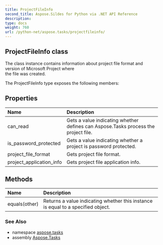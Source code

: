 ```yaml
---
title: ProjectFileInfo
second_title: Aspose.Sildes for Python via .NET API Reference
description: 
type: docs
weight: 760
url: /python-net/aspose.tasks/projectfileinfo/
---
```


## ProjectFileInfo class

The class instance contains information about project file format and version of Microsoft Project where<br/>            the file was created.

The ProjectFileInfo type exposes the following members:
## Properties
| Name | Description |
| :- | :- |
|can_read|Gets a value indicating whether defines can Aspose.Tasks process the project file.|
|is_password_protected|Gets a value indicating whether a project is password protected.|
|project_file_format|Gets project file format.|
|project_application_info|Gets project file application info.|
## Methods
| Name | Description |
| :- | :- |
|equals(other)|Returns a value indicating whether this instance is equal to a specified object.|

### See Also

* namespace [aspose.tasks](/tasks/python-net/aspose.tasks/)
* assembly [Aspose.Tasks](/tasks/python-net/)

